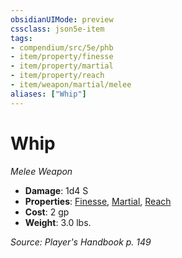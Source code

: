```yaml
---
obsidianUIMode: preview
cssclass: json5e-item
tags:
- compendium/src/5e/phb
- item/property/finesse
- item/property/martial
- item/property/reach
- item/weapon/martial/melee
aliases: ["Whip"]
---
```

# Whip
*Melee Weapon*  

- **Damage**: 1d4 S
- **Properties**: [Finesse](compendium/rules/item-properties.md#Finesse), [Martial](compendium/rules/item-properties.md#Martial), [Reach](compendium/rules/item-properties.md#Reach)
- **Cost**: 2 gp
- **Weight**: 3.0 lbs.

*Source: Player's Handbook p. 149*